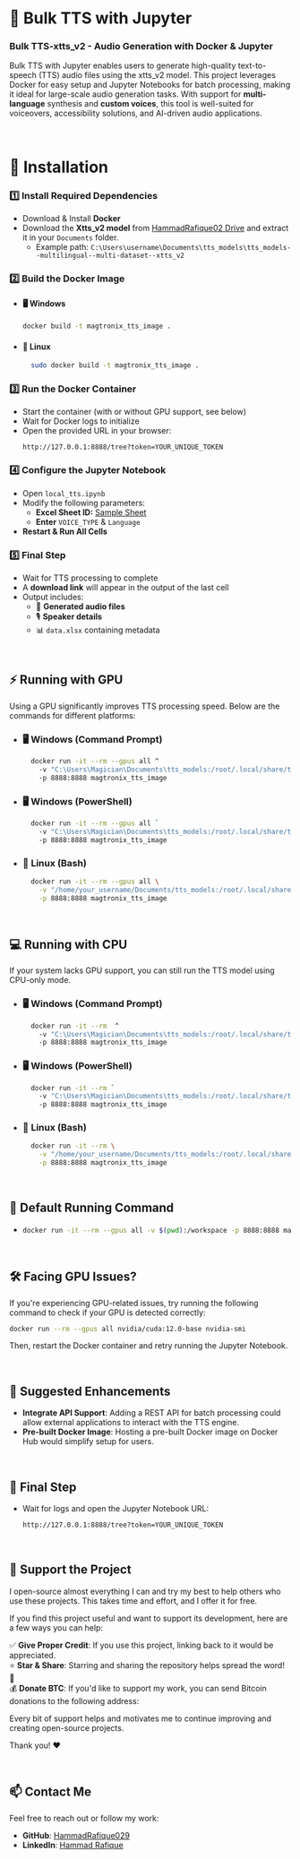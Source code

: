 # 🚀 Bulk TTS with Jupyter
### Bulk TTS-xtts_v2 - Audio Generation with Docker & Jupyter

Bulk TTS with Jupyter enables users to generate high-quality text-to-speech (TTS) audio files using the xtts_v2 model. This project leverages Docker for easy setup and Jupyter Notebooks for batch processing, making it ideal for large-scale audio generation tasks.
With support for **multi-language** synthesis and **custom voices**, this tool is well-suited for voiceovers, accessibility solutions, and AI-driven audio applications.


<br>

# 📌 Installation


### 1️⃣ Install Required Dependencies
- Download & Install **Docker**
- Download the **Xtts_v2 model** from [HammadRafique02 Drive](https://drive.google.com/file/d/1e3aPJHaZRi3CvdEim7eRQPO_AODHkzDF/view?usp=sharing) and extract it in your `Documents` folder.
  - Example path: `C:\Users\username\Documents\tts_models\tts_models--multilingual--multi-dataset--xtts_v2`

### 2️⃣ Build the Docker Image

  - #### 🖥️ Windows
    ```sh
    docker build -t magtronix_tts_image .
    ```

  - #### 🐧 Linux
    ```sh
      sudo docker build -t magtronix_tts_image .
    ```


### 3️⃣ Run the Docker Container
- Start the container (with or without GPU support, see below)
- Wait for Docker logs to initialize
- Open the provided URL in your browser:
  ```
  http://127.0.0.1:8888/tree?token=YOUR_UNIQUE_TOKEN
  ```


### 4️⃣ Configure the Jupyter Notebook
- Open `local_tts.ipynb`
- Modify the following parameters:
  - **Excel Sheet ID:** [Sample Sheet](https://docs.google.com/spreadsheets/d/1BGuyZ-mkJ0L2O_nztQko8OrYjs0MJBu98t2-57HdKjc/edit?gid=0#gid=0)
  - **Enter** `VOICE_TYPE` & `Language`
- **Restart & Run All Cells**


### 5️⃣ Final Step
- Wait for TTS processing to complete
- A **download link** will appear in the output of the last cell
- Output includes:
  - 🎵 **Generated audio files**
  - 🎙️ **Speaker details**
  - 📊 `data.xlsx` containing metadata

<br>

## ⚡ Running with GPU

Using a GPU significantly improves TTS processing speed. Below are the commands for different platforms:

- ### 🖥️ Windows (Command Prompt)
  ```sh
    docker run -it --rm --gpus all ^
      -v "C:\Users\Magician\Documents\tts_models:/root/.local/share/tts" ^
      -p 8888:8888 magtronix_tts_image
  ```

- ### 🖥️ Windows (PowerShell)
  ```sh
    docker run -it --rm --gpus all `
      -v "C:\Users\Magician\Documents\tts_models:/root/.local/share/tts" `
      -p 8888:8888 magtronix_tts_image
  ```

- ### 🐧 Linux (Bash)
  ```sh
    docker run -it --rm --gpus all \
      -v "/home/your_username/Documents/tts_models:/root/.local/share/tts" \
      -p 8888:8888 magtronix_tts_image
  ```

<br>

## 💻 Running with CPU

If your system lacks GPU support, you can still run the TTS model using CPU-only mode.

- ### 🖥️ Windows (Command Prompt)
  ```sh
    docker run -it --rm  ^
      -v "C:\Users\Magician\Documents\tts_models:/root/.local/share/tts" ^
      -p 8888:8888 magtronix_tts_image
  ```

- ### 🖥️ Windows (PowerShell)
  ```sh
    docker run -it --rm `
      -v "C:\Users\Magician\Documents\tts_models:/root/.local/share/tts" `
      -p 8888:8888 magtronix_tts_image
  ```

- ### 🐧 Linux (Bash)
  ```sh
    docker run -it --rm \
      -v "/home/your_username/Documents/tts_models:/root/.local/share/tts" \
      -p 8888:8888 magtronix_tts_image
  ```

<br>

## 🔧 Default Running Command
  - ```sh
    docker run -it --rm --gpus all -v $(pwd):/workspace -p 8888:8888 magtronix_tts_image
    ```

<br>


## 🛠️ Facing GPU Issues?
If you're experiencing GPU-related issues, try running the following command to check if your GPU is detected correctly:
```sh
docker run --rm --gpus all nvidia/cuda:12.0-base nvidia-smi
```
Then, restart the Docker container and retry running the Jupyter Notebook.

<br>

## 🎯 Suggested Enhancements
- **Integrate API Support**: Adding a REST API for batch processing could allow external applications to interact with the TTS engine.
- **Pre-built Docker Image**: Hosting a pre-built Docker image on Docker Hub would simplify setup for users.

<br>

## 🎯 Final Step
- Wait for logs and open the Jupyter Notebook URL:
  ```
  http://127.0.0.1:8888/tree?token=YOUR_UNIQUE_TOKEN
  ```

<br>

## 💖 Support the Project

I open-source almost everything I can and try my best to help others who use these projects. This takes time and effort, and I offer it for free.

If you find this project useful and want to support its development, here are a few ways you can help:

✅ **Give Proper Credit**: If you use this project, linking back to it would be appreciated.  
⭐ **Star & Share**: Starring and sharing the repository helps spread the word! 🚀  
💰 **Donate BTC**: If you'd like to support my work, you can send Bitcoin donations to the following address:  


Every bit of support helps and motivates me to continue improving and creating open-source projects.  

Thank you! ❤️  

<br>

## 📫 Contact Me

Feel free to reach out or follow my work:

- **GitHub**: [HammadRafique029](https://github.com/HammadRafique029)  
- **LinkedIn**: [Hammad Rafique](https://www.linkedin.com/in/hammad-rafique-hr029/)  



